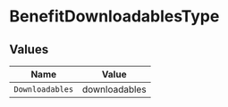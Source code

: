 # BenefitDownloadablesType


## Values

| Name            | Value           |
| --------------- | --------------- |
| `Downloadables` | downloadables   |